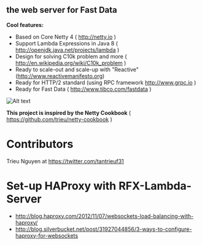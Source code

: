 ## the web server for Fast Data 
**Cool features:**

* Based on Core Netty 4 ( http://netty.io )
* Support Lambda Expressions in Java 8 ( http://openjdk.java.net/projects/lambda )
* Design for solving C10k problem and more ( http://en.wikipedia.org/wiki/C10k_problem )
* Ready to scale-out and scale-up with "Reactive" (http://www.reactivemanifesto.org)
* Ready for HTTP/2 standard (using RPC framework http://www.grpc.io )
* Ready for Fast Data ( http://www.tibco.com/fastdata )

![Alt text](http://th00.deviantart.net/fs11/PRE/i/2006/231/b/8/Lambda_by_xTom.png)

**This project is inspired by the Netty Cookbook** ( https://github.com/trieu/netty-cookbook )

# Contributors
Trieu Nguyen at https://twitter.com/tantrieuf31

# Set-up HAProxy with RFX-Lambda-Server
* http://blog.haproxy.com/2012/11/07/websockets-load-balancing-with-haproxy/
* http://blog.silverbucket.net/post/31927044856/3-ways-to-configure-haproxy-for-websockets
